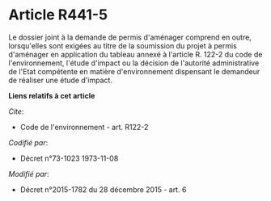 # Article R441-5

Le dossier joint à la demande de permis d'aménager comprend en outre, lorsqu'elles sont exigées au titre de la soumission du
projet à permis d'aménager en application du tableau annexé à l'article R. 122-2 du code de l'environnement, l'étude d'impact
ou la décision de l'autorité administrative de l'Etat compétente en matière d'environnement dispensant le demandeur de
réaliser une étude d'impact.

**Liens relatifs à cet article**

_Cite_:

  - Code de l'environnement - art. R122-2

_Codifié par_:

  - Décret n°73-1023 1973-11-08

_Modifié par_:

  - Décret n°2015-1782 du 28 décembre 2015 - art. 6
